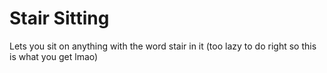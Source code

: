 # Stair Sitting
Lets you sit on anything with the word stair in it (too lazy to do right so this is what you get lmao)